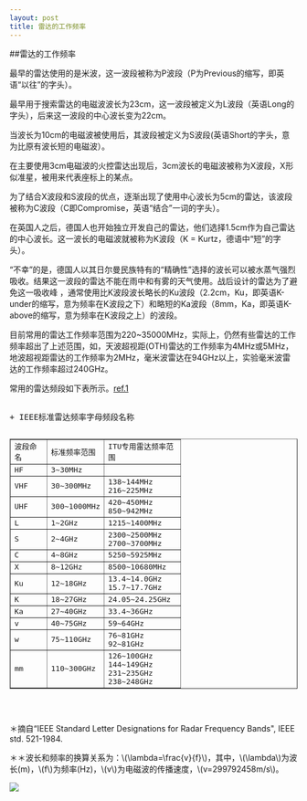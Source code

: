 ```yaml
---
layout: post
title: 雷达的工作频率
---
```

##雷达的工作频率

最早的雷达使用的是米波，这一波段被称为P波段（P为Previous的缩写，即英语“以往”的字头）。

最早用于搜索雷达的电磁波波长为23cm，这一波段被定义为L波段（英语Long的字头），后来这一波段的中心波长变为22cm。 

当波长为10cm的电磁波被使用后，其波段被定义为S波段(英语Short的字头，意为比原有波长短的电磁波）。 

在主要使用3cm电磁波的火控雷达出现后，3cm波长的电磁波被称为X波段，X形似准星，被用来代表座标上的某点。 

为了结合X波段和S波段的优点，逐渐出现了使用中心波长为5cm的雷达，该波段被称为C波段（C即Compromise，英语“结合”一词的字头）。 

在英国人之后，德国人也开始独立开发自己的雷达，他们选择1.5cm作为自己雷达的中心波长。这一波长的电磁波就被称为K波段（K = Kurtz，德语中“短”的字头）。 

“不幸”的是，德国人以其日尔曼民族特有的“精确性”选择的波长可以被水蒸气强烈吸收。结果这一波段的雷达不能在雨中和有雾的天气使用。战后设计的雷达为了避免这一吸收峰 ，通常使用比K波段波长略长的Ku波段（2.2cm，Ku，即英语K-under的缩写，意为频率在K波段之下）和略短的Ka波段（8mm，Ka，即英语K-above的缩写，意为频率在K波段之上）的波段。 

目前常用的雷达工作频率范围为220~35000MHz，实际上，仍然有些雷达的工作频率超出了上述范围，如，天波超视距(OTH)雷达的工作频率为4MHz或5MHz，地波超视距雷达的工作频率为2MHz，毫米波雷达在94GHz以上，实验毫米波雷达的工作频率超过240GHz。

常用的雷达频段如下表所示。[ref.1][1]

<pre>

+ IEEE标准雷达频率字母频段名称

<table border=1px>
<tr>
<td width=50px>波段命名</td><td width=80px>标准频率范围</td><td width=120px>ITU专用雷达频率范围</td>
</tr>
<tr>
<td>HF</td><td>3~30MHz</td><td></td>
</tr>
<tr>
<td>VHF</td><td>30~300MHz</td><td>138~144MHz<br>216~225MHz</td>
</tr>
<tr>
<td>UHF</td><td>300~1000MHz</td><td>420~450MHz<br>850~942MHz</td>
</tr>
<tr>
<td>L</td><td>1~2GHz</td><td>1215~1400MHz</td>
</tr>
<tr>
<td>S</td><td>2~4GHz</td><td>2300~2500MHz<br>2700~3700MHz</td>
</tr>
<tr>
<td>C</td><td>4~8GHz</td><td>5250~5925MHz</td>
</tr>
<tr>
<td>X</td><td>8~12GHz</td><td>8500~10680MHz</td>
</tr>
<tr>
<td>Ku</td><td>12~18GHz</td><td>13.4~14.0GHz<br>15.7~17.7GHz</td>
</tr>
<tr>
<td>K</td><td>18~27GHz</td><td>24.05~24.25GHz</td>
</tr>
<tr>
<td>Ka</td><td>27~40GHz</td><td>33.4~36GHz</td>
</tr>
<tr>
<td>v</td><td>40~75GHz</td><td>59~64GHz</td>
</tr>
<tr>
<td>w</td><td>75~110GHz</td><td>76~81GHz<br>92~81GHz</td>
</tr>
<tr>
<td>mm</td><td>110~300GHz</td><td>126~100GHz<br>144~149GHz<br>231~235GHz<br>238~248GHz<br></td>
</tr>
</table>

</pre>

＊摘自“IEEE Standard Letter Designations for Radar Frequency Bands", IEEE std. 521-1984.

＊＊波长和频率的换算关系为：\\(\lambda=\frac{v}{f}\\)，其中，\\(\lambda\\)为波长(m)，\\(f\\)为频率(Hz)，\\(v\\)为电磁波的传播速度，\\(v=299792458m/s\\)。

[1]:http://keendawn.blog.163.com/blog/static/88880743201282611407319/ "ref.1"
![](http://img4.ph.126.net/tpt17G92bnzuBWgvdSrOaA==/2690056352441579124.gif) 
